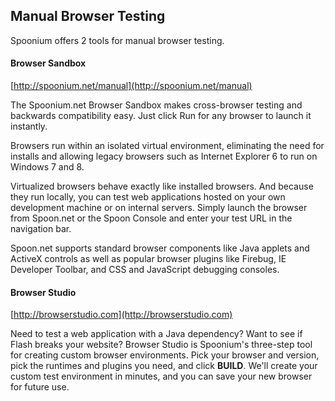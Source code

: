 ## Manual Browser Testing

Spoonium offers 2 tools for manual browser testing. 

<!--TODO: revise all this when the new templating goes into place for these tools -->

#### Browser Sandbox

[http://spoonium.net/manual](http://spoonium.net/manual)

The Spoonium.net Browser Sandbox makes cross-browser testing and backwards compatibility easy. Just click Run for any browser to launch it instantly.

Browsers run within an isolated virtual environment, eliminating the need for installs and allowing legacy browsers such as Internet Explorer 6 to run on Windows 7 and 8.

Virtualized browsers behave exactly like installed browsers. And because they run locally, you can test web applications hosted on your own development machine or on internal servers. Simply launch the browser from Spoon.net or the Spoon Console and enter your test URL in the navigation bar.

Spoon.net supports standard browser components like Java applets and ActiveX controls as well as popular browser plugins like Firebug, IE Developer Toolbar, and CSS and JavaScript debugging consoles. 

#### Browser Studio

[http://browserstudio.com](http://browserstudio.com)

Need to test a web application with a Java dependency? Want to see if Flash breaks your website? Browser Studio is Spoonium's three-step tool for creating custom browser environments. Pick your browser and version, pick the runtimes and plugins you need, and click **BUILD**. We'll create your custom test environment in minutes, and you can save your new browser for future use.